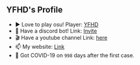 ## YFHD's Profile
- ▶️ Love to play osu! Player: [YFHD](https://osu.ppy.sh/users/17269597)
- 🤖️ Have a discord bot! Link: [Invite](https://discord.com/api/oauth2/authorize?client_id=888715950050934815&permissions=3239504&scope=bot)
- 🎬 Have a youtube channel Link: [here](https://youtube.com/channel/UC603mlwpR8wEllLohCRfXSg)
- 📫 My website: [Link](http://mchill.ddns.net)
- 🦠 Got COVID-19 on ``998`` days after the first case.

<!---
YFHD-osu/YFHD-osu is a ✨ special ✨ repository because its `README.md` (this file) appears on your GitHub profile.
You can click the Preview link to take a look at your changes.
--->

